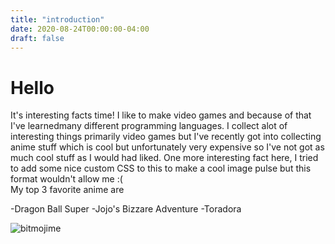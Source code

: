 ```yaml
---
title: "introduction"
date: 2020-08-24T00:00:00-04:00
draft: false
---
```

<!DOCTYPE html>
<html>
<body>
  <h1> Hello </h1>
  
It's interesting facts time! I like to make video games and because of that I've learnedmany different programming languages. I collect alot of interesting things primarily video games but I've recently got into collecting anime stuff which is cool but unfortunately very expensive so I've not got as much cool stuff as I would had liked. One more interesting fact here, I tried to add some nice custom CSS to this to make a cool image pulse but this format wouldn't allow me :(
  <br>
  My top 3 favorite anime are
  
  
-Dragon Ball Super
-Jojo's Bizzare Adventure
-Toradora

![bitmojime](https://sharp-sammet-7aa19b.netlify.app/IMG_8681.png)
</body>
</html>
